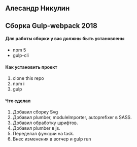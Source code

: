 ## Алесандр Никулин

## Сборка Gulp-webpack 2018

#### Для работы сборки у вас должны быть установлены
* npm 5
* gulp-cli

#### Как установить проект
1. clone this repo
2. npm i
3. gulp

#### Что сделал 
1. Добавил сборку Svg
2. Добавил plumber, moduleImporter, autoprefixer в SASS. 
3. Добавил обработку шрифтов.
4. Добавил plumber в js.
5. Переделал функции на task.
6. Внес изменения в вотчер и gulp run
